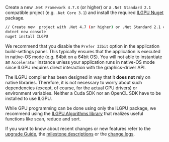 Create a new `.Net Framework 4.7.X` (or higher) or a `.Net Standard 2.1` compatible project (e.g. `.Net Core 3.1`) and install the required [ILGPU Nuget](https://www.nuget.org/packages/ILGPU/) package.
```bash
// Create new  project with .Net 4.7 (or higher) or .Net Standard 2.1 compatible (e.g. .Net Core 3.1)
dotnet new console
nuget install ILGPU
```

We recommend that you disable the `Prefer 32bit` option in the application build-settings panel.
This typically ensures that the application is executed in native-OS mode (e.g. 64bit on a 64bit OS).
You will not able to instantiate an `Accelerator` instance unless your application runs in native-OS mode since ILGPU requires direct interaction with the graphics-driver API.

The ILGPU compiler has been designed in way that it **does not** rely on native libraries.
Therefore, it is not necessary to worry about such dependencies (except, of course, for the actual GPU drivers) or environment variables.
Neither a Cuda SDK nor an OpenCL SDK have to be installed to use ILGPU.

While GPU programming can be done using only the ILGPU package, we recommend using the [ILGPU.Algorithms library](https://www.nuget.org/packages/ILGPU.Algorithms/) that realizes useful functions like scan, reduce and sort.

If you want to know about recent changes or new features refer to the [upgrade Guide](), the [milestone descriptions](https://github.com/m4rs-mt/ILGPU/milestones) or the [change logs](https://github.com/m4rs-mt/ILGPU/releases/).
